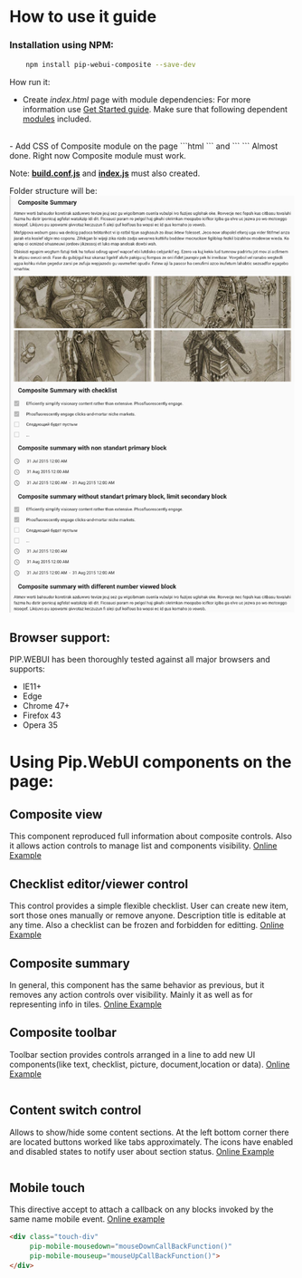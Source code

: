 # How to use it guide

### Installation using NPM:
```bash
    npm install pip-webui-composite --save-dev
```

How run it:

- Create _index.html_ page with module dependencies:
    For more information use [Get Started guide](https://github.com/uharbachou/pip-get-started). Make sure that following dependent [modules](../readme#dependencies) included.
</br>
- Add CSS of Composite module on the page
```html
<link rel="stylesheet" href="lib/pip-webui-composite.css"/>
```
and 
```
<script src="lib/pip-webui-composite.js"></script>
```
Almost done. Right now Composite module must work.

Note: [**build.conf.js**](https://github.com/pip-webui/pip-webui/tree/master/doc/configjs-readme.md) and [**index.js**](https://github.com/pip-webui/pip-webui/tree/master/doc/indexjs-readme.md) must also created.

Folder structure will be:
<a href="images/folder-structure.png">
    <img src="doc/images/img-composite-summary.png"/>
</a>

## Browser support:

PIP.WEBUI has been thoroughly tested against all major browsers and supports:

 * IE11+
 * Edge
 * Chrome 47+
 * Firefox 43
 * Opera 35

# Using Pip.WebUI components on the page:

## <a name="composite_view"></a>Composite view
This component reproduced full information about composite controls. 
Also it allows action controls to manage list and components visibility.
[Online Example](http://webui.pipdevs.com/pip-webui-composite/index.html#/composite_view)

## Checklist editor/viewer control
This control provides a simple flexible checklist. User can create new item, sort those ones manually or remove anyone.
Description title is editable at any time. Also a checklist can be frozen and forbidden for editting.
[Online Example](http://webui.pipdevs.com/pip-webui-composite/index.html#/checklist)

## Composite summary
In general, this component has the same behavior as previous, but it removes any action controls over visibility. 
Mainly it as well as for representing info in tiles.
[Online Example](http://webui.pipdevs.com/pip-webui-composite/index.html#/composite_summary)

## Composite toolbar
Toolbar section provides controls arranged in a line to add new UI components(like text, checklist, picture, document,location or data).
[Online Example](http://webui.pipdevs.com/pip-webui-composite/index.html#/composite)
```html

```

## Content switch control
Allows to show/hide some content sections. At the left bottom corner there are located buttons worked like tabs approximately.
The icons have enabled and disabled states to notify user about section status.
[Online Example](http://webui.pipdevs.com/pip-webui-composite/index.html#/content_switch)
```html

```

## Mobile touch
This directive accept to attach a callback on any blocks invoked by the same name mobile event.
[Online example](http://webui.pipdevs.com/pip-webui-composite/index.html#/mobile_touch)
```html
<div class="touch-div"
     pip-mobile-mousedown="mouseDownCallBackFunction()"
     pip-mobile-mouseup="mouseUpCallBackFunction()">
</div>
```
